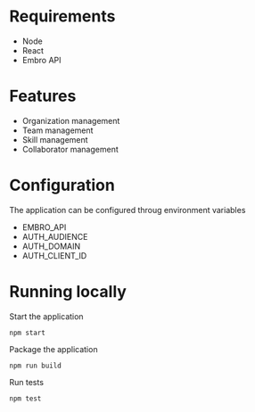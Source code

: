 # Requirements

* Node
* React
* Embro API

# Features

* Organization management
* Team management
* Skill management
* Collaborator management

# Configuration

The application can be configured throug environment variables

* EMBRO_API
* AUTH_AUDIENCE
* AUTH_DOMAIN
* AUTH_CLIENT_ID

# Running locally

Start the application

```
npm start
```

Package the application

```
npm run build
```

Run tests

```
npm test
```
